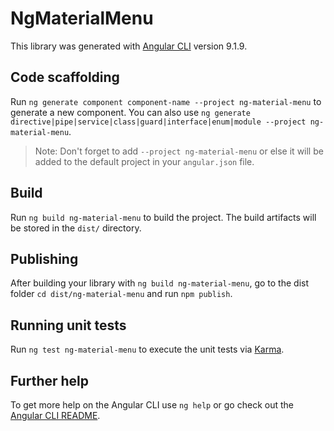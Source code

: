 # NgMaterialMenu

This library was generated with [Angular CLI](https://github.com/angular/angular-cli) version 9.1.9.

## Code scaffolding

Run `ng generate component component-name --project ng-material-menu` to generate a new component. You can also use `ng generate directive|pipe|service|class|guard|interface|enum|module --project ng-material-menu`.
> Note: Don't forget to add `--project ng-material-menu` or else it will be added to the default project in your `angular.json` file. 

## Build

Run `ng build ng-material-menu` to build the project. The build artifacts will be stored in the `dist/` directory.

## Publishing

After building your library with `ng build ng-material-menu`, go to the dist folder `cd dist/ng-material-menu` and run `npm publish`.

## Running unit tests

Run `ng test ng-material-menu` to execute the unit tests via [Karma](https://karma-runner.github.io).

## Further help

To get more help on the Angular CLI use `ng help` or go check out the [Angular CLI README](https://github.com/angular/angular-cli/blob/master/README.md).

